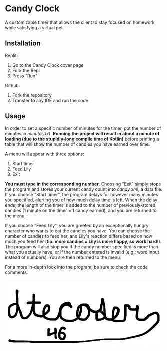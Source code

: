 # Candy Clock
A customizable timer that allows the client to stay focused on homework while satisfying a virtual pet.

## Installation
Replit:
1. Go to the Candy Clock cover page
2. Fork the Repl
3. Press "Run"

Github:
1. Fork the repository
2. Transfer to any IDE and run the code

## Usage
In order to set a specific number of minutes for the timer, put the number of minutes in _minutes.txt_. **Running the project will result in about a minute of loading (due to the stupidly-long compile time of Kotlin)** before printing a table that will show the number of candies you have earned over time.

A menu will appear with three options:
1. Start timer
2. Feed Lily
3. Exit

**You must type in the corresponding number**. Choosing "Exit" simply stops the program and stores your current candy count into _candy.xml_, a data file. If you choose "Start timer", the program delays for however many minutes you specified, alerting you of how much delay time is left. When the delay ends, the length of the timer is added to the number of previously-stored candies (1 minute on the timer = 1 candy earned), and you are returned to the menu.

If you choose "Feed Lily", you are greeted by an exceptionally hungry character who wants to eat the candies you have. You can choose the number of candies to feed her, and Lily's reaction differs based on how much you feed her (**tip: more candies = Lily is more happy, so work hard!**). The program will also stop you if the candy number specified is more than what you actually have, or if the number entered is invalid (e.g.: word input instead of numbers). You are then returned to the menu.

For a more in-depth look into the program, be sure to check the code comments.

![signature](sig.jpeg)